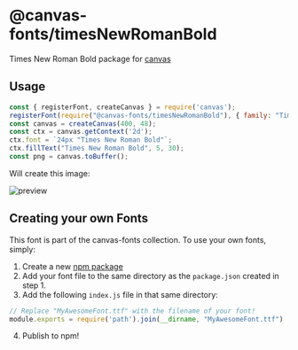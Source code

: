 @canvas-fonts/timesNewRomanBold
====

Times New Roman Bold package for [canvas](https://npmjs.org/package/canvas)

## Usage

```js
const { registerFont, createCanvas } = require('canvas');
registerFont(require("@canvas-fonts/timesNewRomanBold"), { family: "Times New Roman Bold" });
const canvas = createCanvas(400, 48);
const ctx = canvas.getContext('2d');
ctx.font = `24px "Times New Roman Bold"`;
ctx.fillText("Times New Roman Bold", 5, 30);
const png = canvas.toBuffer();
```

Will create this image:

![preview](https://github.com/retrohacker/canvas-fonts/raw/master/previews/timesNewRomanBold.png)

## Creating your own Fonts

This font is part of the canvas-fonts collection. To use your own fonts, simply:

1. Create a new [npm package](https://docs.npmjs.com/creating-node-js-modules)
2. Add your font file to the same directory as the `package.json` created in step 1.
3. Add the following `index.js` file in that same directory:

```js
// Replace "MyAwesomeFont.ttf" with the filename of your font!
module.exports = require('path').join(__dirname, "MyAwesomeFont.ttf")
```

4. Publish to npm!